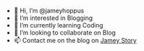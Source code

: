 - 👋 Hi, I’m @jameyhoppus
- 👀 I’m interested in Blogging
- 🌱 I’m currently learning Coding
- 💞️ I’m looking to collaborate on Blog 
- 📫 Contact me on the blog on <a href="https://www.jamey.id">Jamey Story</a>

<!---
jameyhoppus/jameyhoppus is a ✨ special ✨ repository because its `README.md` (this file) appears on your GitHub profile.
You can click the Preview link to take a look at your changes.
--->
